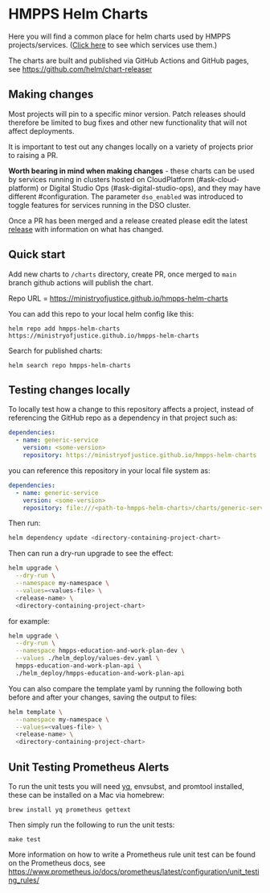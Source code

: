 # HMPPS Helm Charts

Here you will find a common place for helm charts used by HMPPS projects/services.
([Click here][version_list] to see which services use them.)

The charts are built and published via GitHub Actions and GitHub pages, see <https://github.com/helm/chart-releaser>

## Making changes
Most projects will pin to a specific minor version. Patch releases should therefore be limited to bug fixes and other
new functionality that will not affect deployments.

It is important to test out any changes locally on a variety of projects prior to raising a PR.

**Worth bearing in mind when making changes** - these charts can be used by services running in clusters hosted on
CloudPlatform (#ask-cloud-platform) or Digital Studio Ops (#ask-digital-studio-ops), and they may have different
#configuration. The parameter `dso_enabled` was introduced to toggle features for services running in the DSO cluster.

Once a PR has been merged and a release created please edit the latest
[release](https://github.com/ministryofjustice/hmpps-helm-charts/releases) with information on what has changed.

## Quick start

Add new charts to `/charts` directory, create PR, once merged to `main` branch github actions will publish the chart.

Repo URL = https://ministryofjustice.github.io/hmpps-helm-charts

You can add this repo to your local helm config like this:

```
helm repo add hmpps-helm-charts https://ministryofjustice.github.io/hmpps-helm-charts
```

Search for published charts:

```
helm search repo hmpps-helm-charts
```

## Testing changes locally

To locally test how a change to this repository affects a project, instead of referencing the GitHub repo as a
dependency in that project such as:

```yaml
dependencies:
  - name: generic-service
    version: <some-version>
    repository: https://ministryofjustice.github.io/hmpps-helm-charts
```

you can reference this repository in your local file system as:

```yaml
dependencies:
  - name: generic-service
    version: <some-version>
    repository: file:///<path-to-hmpps-helm-charts>/charts/generic-service
```

Then run:

```bash
helm dependency update <directory-containing-project-chart>
```

Then can run a dry-run upgrade to see the effect:

```bash
helm upgrade \
  --dry-run \
  --namespace my-namespace \
  --values=<values-file> \
  <release-name> \
  <directory-containing-project-chart>
```
for example:
```bash
helm upgrade \
  --dry-run \
  --namespace hmpps-education-and-work-plan-dev \
  --values ./helm_deploy/values-dev.yaml \
  hmpps-education-and-work-plan-api \
  ./helm_deploy/hmpps-education-and-work-plan-api
```
You can also compare the template yaml by running the following both before and after your changes, saving the output to files:

```bash
helm template \
  --namespace my-namespace \
  --values=<values-file> \
  <release-name> \
  <directory-containing-project-chart>
```

## Unit Testing Prometheus Alerts

To run the unit tests you will need [yq], envsubst, and promtool installed, these can be installed on a Mac via homebrew:

```shell
brew install yq prometheus gettext
```

Then simply run the following to run the unit tests:

```shell
make test
```

More information on how to write a Prometheus rule unit test can be found on the Prometheus docs, see <https://www.prometheus.io/docs/prometheus/latest/configuration/unit_testing_rules/>

[version_list]: https://structurizr.com/share/56937/documentation/*#2
[yq]: https://mikefarah.gitbook.io/yq/
